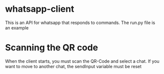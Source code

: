 # whatsapp-client

This is an API for whatsapp that responds to commands. The run.py file is an example

# Scanning the QR code

When the client starts, you must scan the QR-Code and select a chat. If you want to move to another chat, the sendInput variable must be reset
